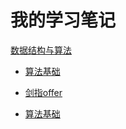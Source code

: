 # 我的学习笔记

[数据结构与算法](data-structure-and-algorithm)

- [算法基础](data-structure-and-algorithm/basic)

- [剑指offer](data-structure-and-algorithm/jian-zhi-offer)

- [算法基础](data-structure-and-algorithm/leetcode)

